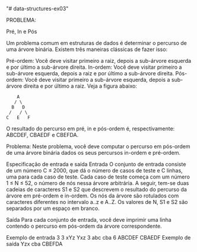"# data-structures-ex03" 

PROBLEMA:

Pré, In e Pós



Um problema comum em estruturas de dados é determinar o percurso de uma árvore binária. Existem três maneiras clássicas de fazer isso:

Pré-ordem: Você deve visitar primeiro a raiz, depois a sub-árvore esquerda e por último a sub-árvore direita.
In-ordem: Você deve visitar primeiro a sub-árvore esquerda, depois a raiz e por último a sub-árvore direita.
Pós-ordem: Você deve visitar primeiro a sub-árvore esquerda, depois a sub-árvore direita e por último a raiz.
Veja a figura abaixo:

	    A
	   / \
	  B   D
	 /   / \
	C   E   F
O resultado do percurso em pré, in e pós-ordem é, respectivamente: ABCDEF, CBAEDF e CBEFDA.

Problema:
Neste problema, você deve computar o percurso em pós-ordem de uma árvore binária dados os seus percursos in-ordem e pré-ordem.

Especificação de entrada e saída
Entrada
O conjunto de entrada consiste de um número C ≤ 2000, que dá o número de casos de teste e C linhas, uma para cada caso de teste. Cada caso de teste começa com um número 1 ≤ N ≤ 52, o número de nós nessa árvore arbitrária. A seguir, tem-se duas cadeias de caracteres S1 e S2 que descrevem o resultado do percurso da árvore em pré-ordem e in-ordem. Os nós da árvore são rotulados com caracteres diferentes no intervalo a..z e A..Z. Os valores de N, S1 e S2 são separados por um espaço em branco.

Saída
Para cada conjunto de entrada, você deve imprimir uma linha contendo o percurso em pós-ordem da árvore correspondente.

Exemplo de entrada
3
3 xYz Yxz
3 abc cba
6 ABCDEF CBAEDF
Exemplo de saída
Yzx
cba
CBEFDA
